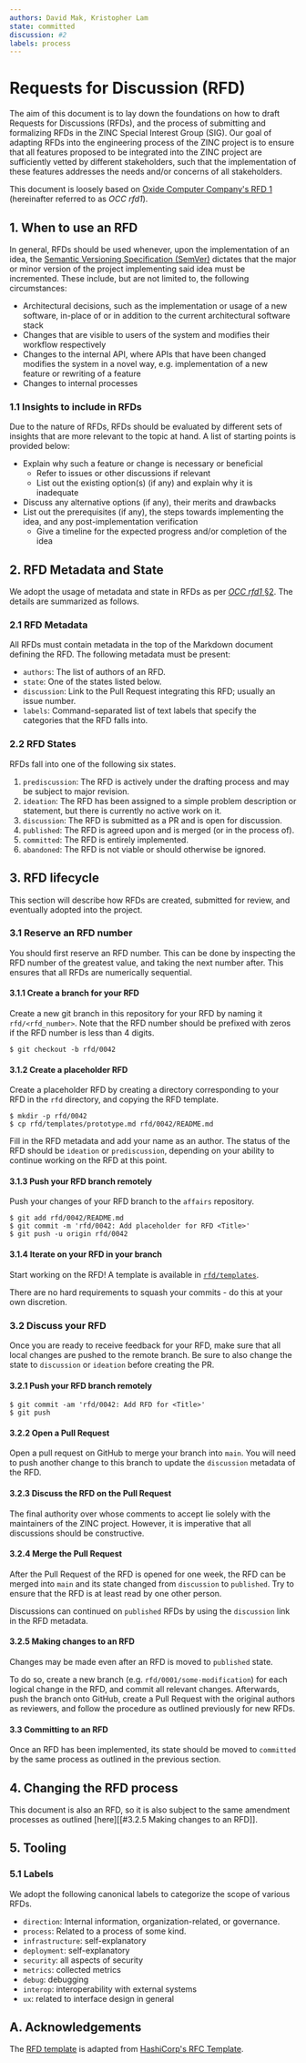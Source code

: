 ```yaml
---
authors: David Mak, Kristopher Lam
state: committed
discussion: #2
labels: process
---
```


# Requests for Discussion (RFD)

The aim of this document is to lay down the foundations on how to draft Requests for Discussions (RFDs), and the process of submitting and formalizing RFDs in the ZINC Special Interest Group (SIG). Our goal of adapting RFDs into the engineering process of the ZINC project is to ensure that all features proposed to be integrated into the ZINC project are sufficiently vetted by different stakeholders, such that the implementation of these features addresses the needs and/or concerns of all stakeholders.

This document is loosely based on [Oxide Computer Company's RFD 1](https://rfd.shared.oxide.computer/rfd/0001) (hereinafter referred to as *OCC rfd1*).

## 1. When to use an RFD

In general, RFDs should be used whenever, upon the implementation of an idea, the [Semantic Versioning Specification (SemVer)](https://semver.org/) dictates that the major or minor version of the project implementing said idea must be incremented. These include, but are not limited to, the following circumstances:

- Architectural decisions, such as the implementation or usage of a new software, in-place of or in addition to the current architectural software stack
- Changes that are visible to users of the system and modifies their workflow respectively
- Changes to the internal API, where APIs that have been changed modifies the system in a novel way, e.g. implementation of a new feature or rewriting of a feature
- Changes to internal processes

### 1.1 Insights to include in RFDs

Due to the nature of RFDs, RFDs should be evaluated by different sets of insights that are more relevant to the topic at hand. A list of starting points is provided below:

- Explain why such a feature or change is necessary or beneficial
	- Refer to issues or other discussions if relevant
	- List out the existing option(s) (if any) and explain why it is inadequate
- Discuss any alternative options (if any), their merits and drawbacks
- List out the prerequisites (if any), the steps towards implementing the idea, and any post-implementation verification
	- Give a timeline for the expected progress and/or completion of the idea

## 2. RFD Metadata and State

We adopt the usage of metadata and state in RFDs as per [*OCC rfd1* §2](https://rfd.shared.oxide.computer/rfd/0001#_rfd_metadata_and_state). The details are summarized as follows.

### 2.1 RFD Metadata

All RFDs must contain metadata in the top of the Markdown document defining the RFD. The following metadata must be present:

- `authors`: The list of authors of an RFD.
- `state`: One of the states listed below.
- `discussion`: Link to the Pull Request integrating this RFD; usually an issue number.
- `labels`: Command-separated list of text labels that specify the categories that the RFD falls into.

### 2.2 RFD States

RFDs fall into one of the following six states.

1. `prediscussion`: The RFD is actively under the drafting process and may be subject to major revision.
2. `ideation`: The RFD has been assigned to a simple problem description or statement, but there is currently no active work on it.
3. `discussion`: The RFD is submitted as a PR and is open for discussion.
4. `published`: The RFD is agreed upon and is merged (or in the process of).
5. `committed`: The RFD is entirely implemented.
6. `abandoned`: The RFD is not viable or should otherwise be ignored.

## 3. RFD lifecycle

This section will describe how RFDs are created, submitted for review, and eventually adopted into the project.

### 3.1 Reserve an RFD number

You should first reserve an RFD number. This can be done by inspecting the RFD number of the greatest value, and taking the next number after. This ensures that all RFDs are numerically sequential.

#### 3.1.1 Create a branch for your RFD

Create a new git branch in this repository for your RFD by naming it `rfd/<rfd_number>`. Note that the RFD number should be prefixed with zeros if the RFD number is less than 4 digits.

```
$ git checkout -b rfd/0042
```

#### 3.1.2 Create a placeholder RFD

Create a placeholder RFD by creating a directory corresponding to your RFD in the `rfd` directory, and copying the RFD template.

```
$ mkdir -p rfd/0042
$ cp rfd/templates/prototype.md rfd/0042/README.md
```

Fill in the RFD metadata and add your name as an author. The status of the RFD should be `ideation` or `prediscussion`, depending on your ability to continue working on the RFD at this point.

#### 3.1.3 Push your RFD branch remotely

Push your changes of your RFD branch to the `affairs` repository.

```
$ git add rfd/0042/README.md
$ git commit -m 'rfd/0042: Add placeholder for RFD <Title>'
$ git push -u origin rfd/0042
```

#### 3.1.4 Iterate on your RFD in your branch

Start working on the RFD! A template is available in [`rfd/templates`](../rfd/templates).

There are no hard requirements to squash your commits - do this at your own discretion.

### 3.2 Discuss your RFD

Once you are ready to receive feedback for your RFD, make sure that all local changes are pushed to the remote branch. Be sure to also change the state to `discussion` or `ideation` before creating the PR.

#### 3.2.1 Push your RFD branch remotely

```
$ git commit -am 'rfd/0042: Add RFD for <Title>'
$ git push
```

#### 3.2.2 Open a Pull Request

Open a pull request on GitHub to merge your branch into `main`. You will need to push another change to this branch to update the `discussion` metadata of the RFD.

#### 3.2.3 Discuss the RFD on the Pull Request

The final authority over whose comments to accept lie solely with the maintainers of the ZINC project. However, it is imperative that all discussions should be constructive.

#### 3.2.4 Merge the Pull Request

After the Pull Request of the RFD is opened for one week, the RFD can be merged into `main` and its state changed from `discussion` to `published`. Try to ensure that the RFD is at least read by one other person.

Discussions can continued on `published` RFDs by using the `discussion` link in the RFD metadata. 

#### 3.2.5 Making changes to an RFD

Changes may be made even after an RFD is moved to `published` state.

To do so, create a new branch (e.g. `rfd/0001/some-modification`) for each logical change in the RFD, and commit all relevant changes. Afterwards, push the branch onto GitHub, create a Pull Request with the original authors as reviewers, and follow the procedure as outlined previously for new RFDs.

#### 3.3 Committing to an RFD

Once an RFD has been implemented, its state should be moved to `committed` by the same process as outlined in the previous section.

## 4. Changing the RFD process

This document is also an RFD, so it is also subject to the same amendment processes as outlined [here][[#3.2.5 Making changes to an RFD]].

## 5. Tooling

### 5.1 Labels

We adopt the following canonical labels to categorize the scope of various RFDs.

- `direction`: Internal information, organization-related, or governance.
- `process`: Related to a process of some kind.
- `infrastructure`: self-explanatory
- `deployment`: self-explanatory
- `security`: all aspects of security
- `metrics`: collected metrics
- `debug`: debugging
- `interop`: interoperability with external systems
- `ux`: related to interface design in general

## A. Acknowledgements

The [RFD template](../templates/prototype.md) is adapted from [HashiCorp's RFC Template](https://www.hashicorp.com/en/how-hashicorp-works/articles/rfc-template).

